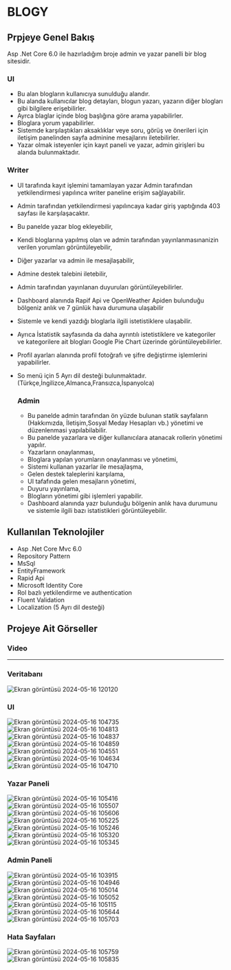 # BLOGY
## Prpjeye Genel Bakış
Asp .Net Core 6.0 ile hazırladığım broje admin ve yazar panelli bir blog sitesidir.
### UI
- Bu alan blogların kullanıcıya sunulduğu alandır.
- Bu alanda kullanıcılar blog detayları, blogun yazarı, yazarın diğer blogları gibi bilgilere erişebilirler.
- Ayrca blaglar içinde blog başlığına göre arama yapabilirler.
- Bloglara yorum yapabilirler.
- Sistemde karşılaştıkları aksaklıklar veye soru, görüş ve önerileri için iletişim panelinden sayfa adminine mesajlarını iletebilirler.
- Yazar olmak isteyenler için kayıt paneli ve yazar, admin girişleri bu alanda bulunmaktadır.

### Writer
- UI tarafında kayıt işlemini tamamlayan yazar Admin tarafından yetkilendirmesi yapılınca writer paneline erişim sağlayabilir.
- Admin tarafından yetkilendirmesi yapılıncaya kadar giriş yaptığında 403 sayfası ile karşılaşacaktır.
- Bu panelde yazar blog ekleyebilir,
- Kendi bloglarına yapılmış olan ve admin tarafından yayınlanmasınanizin verilen yorumları görüntüleyebilir,
- Diğer yazarlar va admin ile mesajlaşabilir,
- Admine destek talebini iletebilir,
- Admin tarafından yayınlanan duyuruları görüntüleyebilirler.
- Dashboard alanında Rapif Api ve OpenWeather Apiden bulunduğu bölgeniz anlık ve 7 günlük hava durumuna ulaşabilir
- Sistemle ve kendi yazdığı bloglarla ilgili istetistiklere ulaşabilir.
- Ayrıca İstatistik sayfasında da daha ayrıntılı istetistiklere ve kategoriler ve kategorilere ait blogları Google Pie Chart üzerinde görüntüleyebilirler.
- Profil ayarları alanında profil fotoğrafı ve şifre değiştirme işlemlerini yapabilirler.
- So menü için 5 Ayrı dil desteği bulunmaktadır.(Türkçe,İngilizce,Almanca,Fransızca,İspanyolca)

  ### Admin
  - Bu panelde admin tarafından ön yüzde bulunan statik sayfaların (Hakkımızda, İletişim,Sosyal Meday Hesapları vb.) yönetimi ve düzenlenmasi yapılabilabilir.
  - Bu panelde yazarlara ve diğer kullanıcılara atanacak rollerin yönetimi yapılır.
  - Yazarların onaylanması,
  - Bloglara yapılan yorumların onaylanması ve yönetimi,
  - Sistemi kullanan yazarlar ile mesajlaşma,
  - Gelen destek taleplerini karşılama,
  - UI tafafında gelen mesajların yönetimi,
  - Duyuru yayınlama,
  - Blogların yönetimi gibi işlemleri yapabilir.
  - Dashboard alanında yazr bulunduğu bölgenin anlık hava durumunu ve sistemle ilgili bazı istatistikleri görüntüleyebilir.

## Kullanılan Teknolojiler
- Asp .Net Core Mvc 6.0
- Repository Pattern
- MsSql
- EntityFramework
- Rapid Api
- Microsoft Identity Core
- Rol bazlı yetkilendirme ve authentication
- Fluent Validation
- Localization (5 Ayrı dil desteği)
  
## Projeye Ait Görseller
### Video
----------

### Veritabanı
![Ekran görüntüsü 2024-05-16 120120](https://github.com/Yahyaygmr/Proje3-Blogy/assets/101245826/a74b7f30-deea-40b1-9c88-9bffb3f693f0)
### UI
![Ekran görüntüsü 2024-05-16 104735](https://github.com/Yahyaygmr/Proje3-Blogy/assets/101245826/1295e38f-140f-4de4-8396-77902c10d14f)
![Ekran görüntüsü 2024-05-16 104813](https://github.com/Yahyaygmr/Proje3-Blogy/assets/101245826/aa0c1091-832d-4a6d-8dd6-192cd0af7841)
![Ekran görüntüsü 2024-05-16 104837](https://github.com/Yahyaygmr/Proje3-Blogy/assets/101245826/490efa54-ca6b-4b30-842c-2151a16c6ac3)
![Ekran görüntüsü 2024-05-16 104859](https://github.com/Yahyaygmr/Proje3-Blogy/assets/101245826/51c4b8a2-56a4-4f0b-bece-2866ae7a79f2)
![Ekran görüntüsü 2024-05-16 104551](https://github.com/Yahyaygmr/Proje3-Blogy/assets/101245826/83e0589c-b8c8-4d76-8e68-8dcab5c3704c)
![Ekran görüntüsü 2024-05-16 104634](https://github.com/Yahyaygmr/Proje3-Blogy/assets/101245826/c80d4658-3890-4907-bab0-1125b58bedd5)
![Ekran görüntüsü 2024-05-16 104710](https://github.com/Yahyaygmr/Proje3-Blogy/assets/101245826/47a5102b-6d59-4e28-ad2f-56dc428df133)


### Yazar Paneli
![Ekran görüntüsü 2024-05-16 105416](https://github.com/Yahyaygmr/Proje3-Blogy/assets/101245826/1aea48dc-3c9d-4ded-b0ea-b3a9240d1009)
![Ekran görüntüsü 2024-05-16 105507](https://github.com/Yahyaygmr/Proje3-Blogy/assets/101245826/e7392b8f-8d60-42e0-858d-21f82feab9ba)
![Ekran görüntüsü 2024-05-16 105606](https://github.com/Yahyaygmr/Proje3-Blogy/assets/101245826/2c78e409-ae74-426f-b3f3-c424d62ce985)
![Ekran görüntüsü 2024-05-16 105225](https://github.com/Yahyaygmr/Proje3-Blogy/assets/101245826/a7f89727-c3bc-4c30-a221-01d76ca5bf1d)
![Ekran görüntüsü 2024-05-16 105246](https://github.com/Yahyaygmr/Proje3-Blogy/assets/101245826/94fdd129-9884-4fe9-9dad-048c677a6b08)
![Ekran görüntüsü 2024-05-16 105320](https://github.com/Yahyaygmr/Proje3-Blogy/assets/101245826/1a8bacc8-1f21-4531-9b72-e9a00788c59c)
![Ekran görüntüsü 2024-05-16 105345](https://github.com/Yahyaygmr/Proje3-Blogy/assets/101245826/9ccee9a5-c465-4681-9d89-903e567b3489)


### Admin Paneli
![Ekran görüntüsü 2024-05-16 103915](https://github.com/Yahyaygmr/Proje3-Blogy/assets/101245826/1869b45a-4e25-430c-99d5-d796594559ee)
![Ekran görüntüsü 2024-05-16 104946](https://github.com/Yahyaygmr/Proje3-Blogy/assets/101245826/258b858e-6a5c-4c18-b83c-c3b59b410f7f)
![Ekran görüntüsü 2024-05-16 105014](https://github.com/Yahyaygmr/Proje3-Blogy/assets/101245826/40dfd587-dcce-4fd2-80c2-e290b13377ff)
![Ekran görüntüsü 2024-05-16 105052](https://github.com/Yahyaygmr/Proje3-Blogy/assets/101245826/30eaff5e-ed4e-4ae6-af34-bd53de631b28)
![Ekran görüntüsü 2024-05-16 105115](https://github.com/Yahyaygmr/Proje3-Blogy/assets/101245826/19489c33-0811-4b35-bd71-04ba736e821d)
![Ekran görüntüsü 2024-05-16 105644](https://github.com/Yahyaygmr/Proje3-Blogy/assets/101245826/51107389-5df7-4b06-893c-bd201c8c039a)
![Ekran görüntüsü 2024-05-16 105703](https://github.com/Yahyaygmr/Proje3-Blogy/assets/101245826/24ae2032-059b-4328-8e55-cb6a9c9ad814)

### Hata Sayfaları
![Ekran görüntüsü 2024-05-16 105759](https://github.com/Yahyaygmr/Proje3-Blogy/assets/101245826/f78e826e-92b1-4285-9e44-f8f2e5be36fc)
![Ekran görüntüsü 2024-05-16 105835](https://github.com/Yahyaygmr/Proje3-Blogy/assets/101245826/57b8be84-c6df-4706-b2e3-70e9af8b0254)

